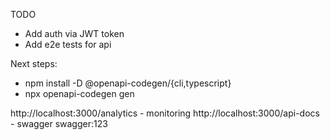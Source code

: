TODO
- Add auth via JWT token
- Add e2e tests for api

Next steps:

- npm install -D @openapi-codegen/{cli,typescript}
- npx openapi-codegen gen


http://localhost:3000/analytics - monitoring
http://localhost:3000/api-docs - swagger swagger:123
